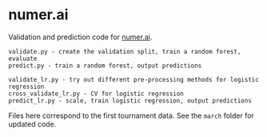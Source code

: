 # numer.ai

Validation and prediction code for [numer.ai](http://numer.ai/).

	validate.py - create the validation split, train a random forest, evaluate
	predict.py - train a random forest, output predictions

	validate_lr.py - try out different pre-processing methods for logistic regression
	cross_validate_lr.py - CV for logistic regression
	predict_lr.py - scale, train logistic regression, output predictions

Files here correspond to the first tournament data. See the `march` folder for updated code.
